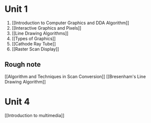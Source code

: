 # Unit 1
1. [[Introduction to Computer Graphics and DDA Algorithm]]
2. [[Interactive Graphics and Pixels]]
3. [[Line Drawing Algorithms]] 
4. [[Types of Graphics]]
5. [[Cathode Ray Tube]]
6. [[Raster Scan Display]]


## Rough note
[[Algorithm and Techniques in Scan Conversion]]
[[Bresenham's Line Drawing Algorithm]]
# Unit 4
[[Introduction to multimedia]]